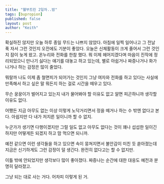 ```yaml
---
title: "웰부트린 2일차..밤"
tags: [bupropion]
published: false
layout: post
author: "Keith"
---
```


확실하진 않지만 오늘 하루 종일 무드는 나쁘지 않았다. 아침에 일찍 일어나고 그 전날 푹 자서 그런 것인지 오전에도 기분이 좋았다. 오늘은 신체활동이 크게 줄어서 그런 것인지 잠이 늦게 왔고. 온누리와 전화를 한참 했다. 뭐 이제 헤어지겠다며 마음이 진작에 정리되었으니 만나기 싫다는 얘기를 대놓고 하고 있는데, 별로 아쉽거나 짜증나거나 화가 나거나 하는 감정은 많이 줄었다.

뭐랄까 나도 이제 좀 철면피가 되어가는 것인지 그냥 여자와 전화를 하고 있다는 사실에 만족해서 하고 싶은 말 뭐든지 하는 걸로 시간을 떼우고 있다. 

무슨 꿍꿍이가 벌어지고 있는지 내가 물어봐야 할 이유도 없고 알면 피곤하니까 생각할 이유도 없다.

어쨌든 지금 아무도 없는 이상 이렇게 노닥거리면서 정을 떼거나 하는 수 밖엔 없다고 본다. 아쉽지만 다 내가 저지른 일이니까 할 수 없지.

누군가가 생기면 다행이겠지만 그럴 일도 없고 아무도 없다는 것이 꽤나 섭섭한 일이긴 하지만 어떻게든 되겠지 하고 맘 먹으면 되니까.

예전 같으면 이런 생각들을 하고 있으면 속이 뭉쳐지면서 불안감이 미친 듯 쏟아졌는데 지금은 신기하게도 그런 감정이 덜 생긴다. 완전히 없다고는 할 수 없지만.

이틀 밖에 안되었지만 생각보다 많이 좋아졌다. 짜증나는 순간에 대한 대응도 예전과 분명히 달라졌고. 

그냥 되는 대로 사는 거다. 어차피 이렇게 된 거.